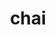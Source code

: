 ---
title: "chai"
layout: cache
categories: [package, v0.21.1]
meta: {"versions": ["2022.03.0"], "compilers": ["cce@=15.0.1", "gcc@=11.4.0", "gcc@=7.3.1", "gcc@=9.4.0", "oneapi@=2023.2.0"], "oss": ["amzn2", "rhel8", "ubuntu20.04"], "platforms": ["linux"], "targets": ["aarch64", "neoverse_n1", "neoverse_v1", "ppc64le", "x86_64_v3", "zen4"], "stacks": ["e4s", "e4s-cray-rhel", "e4s-neoverse_v1", "e4s-oneapi", "e4s-power", "e4s-rocm-external", "radiuss-aws", "radiuss-aws-aarch64", "root"], "num_specs": 19, "num_specs_by_stack": {"root": 19, "radiuss-aws-aarch64": 2, "radiuss-aws": 2, "e4s-cray-rhel": 1, "e4s-neoverse_v1": 4, "e4s-power": 2, "e4s": 5, "e4s-rocm-external": 2, "e4s-oneapi": 1}}
spec_details: [{"hash": "verzx3xaegkwxb4oznufjgly6m2vnn3w", "compiler": "gcc@=7.3.1", "versions": ["2022.03.0"], "os": "amzn2", "platform": "linux", "target": "aarch64", "variants": ["~benchmarks", "build_system=cmake", "build_type=Release", "~cuda", "~enable_pick", "+examples", "generator=make", "~ipo", "~openmp", "~raja", "~rocm", "+shared", "~tests"], "stacks": ["root", "radiuss-aws-aarch64"], "size": "-", "tarball": "https://binaries.spack.io/v0.21.1/build_cache/linux-amzn2-aarch64/gcc-7.3.1/chai-2022.03.0/linux-amzn2-aarch64-gcc-7.3.1-chai-2022.03.0-verzx3xaegkwxb4oznufjgly6m2vnn3w.spack"}, {"hash": "kw2ysrji6ny2l5jwxg7yflcjqwefljmn", "compiler": "gcc@=7.3.1", "versions": ["2022.03.0"], "os": "amzn2", "platform": "linux", "target": "neoverse_n1", "variants": ["~benchmarks", "build_system=cmake", "build_type=Release", "~cuda", "~enable_pick", "+examples", "generator=make", "~ipo", "~openmp", "~raja", "~rocm", "+shared", "~tests"], "stacks": ["root", "radiuss-aws-aarch64"], "size": "-", "tarball": "https://binaries.spack.io/v0.21.1/build_cache/linux-amzn2-neoverse_n1/gcc-7.3.1/chai-2022.03.0/linux-amzn2-neoverse_n1-gcc-7.3.1-chai-2022.03.0-kw2ysrji6ny2l5jwxg7yflcjqwefljmn.spack"}, {"hash": "sh4kyrajahqls6tnw726ebcpcbfarz3t", "compiler": "gcc@=7.3.1", "versions": ["2022.03.0"], "os": "amzn2", "platform": "linux", "target": "x86_64_v3", "variants": ["~benchmarks", "build_system=cmake", "build_type=Release", "+cuda", "cuda_arch=70", "~enable_pick", "+examples", "generator=make", "~ipo", "~openmp", "+raja", "~rocm", "+shared", "~tests"], "stacks": ["root", "radiuss-aws"], "size": "-", "tarball": "https://binaries.spack.io/v0.21.1/build_cache/linux-amzn2-x86_64_v3/gcc-7.3.1/chai-2022.03.0/linux-amzn2-x86_64_v3-gcc-7.3.1-chai-2022.03.0-sh4kyrajahqls6tnw726ebcpcbfarz3t.spack"}, {"hash": "rnpqjo6lu2eacnjuvurz73twbcgokcrm", "compiler": "gcc@=7.3.1", "versions": ["2022.03.0"], "os": "amzn2", "platform": "linux", "target": "x86_64_v3", "variants": ["~benchmarks", "build_system=cmake", "build_type=Release", "~cuda", "~enable_pick", "+examples", "generator=make", "~ipo", "~openmp", "~raja", "~rocm", "+shared", "~tests"], "stacks": ["root", "radiuss-aws"], "size": "-", "tarball": "https://binaries.spack.io/v0.21.1/build_cache/linux-amzn2-x86_64_v3/gcc-7.3.1/chai-2022.03.0/linux-amzn2-x86_64_v3-gcc-7.3.1-chai-2022.03.0-rnpqjo6lu2eacnjuvurz73twbcgokcrm.spack"}, {"hash": "jnwnopy6cqk4x5opdyq7jab6yxlqyyr4", "compiler": "cce@=15.0.1", "versions": ["2022.03.0"], "os": "rhel8", "platform": "linux", "target": "zen4", "variants": ["~benchmarks", "build_system=cmake", "build_type=Release", "~cuda", "~enable_pick", "+examples", "generator=make", "~ipo", "~openmp", "~raja", "~rocm", "+shared", "~tests"], "stacks": ["e4s-cray-rhel", "root"], "size": "-", "tarball": "https://binaries.spack.io/v0.21.1/build_cache/linux-rhel8-zen4/cce-15.0.1/chai-2022.03.0/linux-rhel8-zen4-cce-15.0.1-chai-2022.03.0-jnwnopy6cqk4x5opdyq7jab6yxlqyyr4.spack"}, {"hash": "ze4an7yuvdpydqqaq3sjc5uyou35qdnt", "compiler": "gcc@=11.4.0", "versions": ["2022.03.0"], "os": "ubuntu20.04", "platform": "linux", "target": "neoverse_v1", "variants": ["~benchmarks", "build_system=cmake", "build_type=Release", "~cuda", "~enable_pick", "+examples", "generator=make", "~ipo", "~openmp", "~raja", "~rocm", "+shared", "~tests"], "stacks": ["root", "e4s-neoverse_v1"], "size": "-", "tarball": "https://binaries.spack.io/v0.21.1/build_cache/linux-ubuntu20.04-neoverse_v1/gcc-11.4.0/chai-2022.03.0/linux-ubuntu20.04-neoverse_v1-gcc-11.4.0-chai-2022.03.0-ze4an7yuvdpydqqaq3sjc5uyou35qdnt.spack"}, {"hash": "cm5sirgzyxldz3sj2keqpfv3ck7tgjp5", "compiler": "gcc@=11.4.0", "versions": ["2022.03.0"], "os": "ubuntu20.04", "platform": "linux", "target": "neoverse_v1", "variants": ["~benchmarks", "build_system=cmake", "build_type=Release", "+cuda", "cuda_arch=75", "~enable_pick", "+examples", "generator=make", "~ipo", "~openmp", "~raja", "~rocm", "+shared", "~tests"], "stacks": ["root", "e4s-neoverse_v1"], "size": "-", "tarball": "https://binaries.spack.io/v0.21.1/build_cache/linux-ubuntu20.04-neoverse_v1/gcc-11.4.0/chai-2022.03.0/linux-ubuntu20.04-neoverse_v1-gcc-11.4.0-chai-2022.03.0-cm5sirgzyxldz3sj2keqpfv3ck7tgjp5.spack"}, {"hash": "b2tdzzmmrmnoryedct7xjcu56p7ihehv", "compiler": "gcc@=11.4.0", "versions": ["2022.03.0"], "os": "ubuntu20.04", "platform": "linux", "target": "neoverse_v1", "variants": ["~benchmarks", "build_system=cmake", "build_type=Release", "+cuda", "cuda_arch=90", "~enable_pick", "+examples", "generator=make", "~ipo", "~openmp", "~raja", "~rocm", "+shared", "~tests"], "stacks": ["root", "e4s-neoverse_v1"], "size": "-", "tarball": "https://binaries.spack.io/v0.21.1/build_cache/linux-ubuntu20.04-neoverse_v1/gcc-11.4.0/chai-2022.03.0/linux-ubuntu20.04-neoverse_v1-gcc-11.4.0-chai-2022.03.0-b2tdzzmmrmnoryedct7xjcu56p7ihehv.spack"}, {"hash": "hzao2tx3fzcu3h42a7o2h33hzicjtfxp", "compiler": "gcc@=11.4.0", "versions": ["2022.03.0"], "os": "ubuntu20.04", "platform": "linux", "target": "neoverse_v1", "variants": ["~benchmarks", "build_system=cmake", "build_type=Release", "+cuda", "cuda_arch=80", "~enable_pick", "+examples", "generator=make", "~ipo", "~openmp", "~raja", "~rocm", "+shared", "~tests"], "stacks": ["root", "e4s-neoverse_v1"], "size": "-", "tarball": "https://binaries.spack.io/v0.21.1/build_cache/linux-ubuntu20.04-neoverse_v1/gcc-11.4.0/chai-2022.03.0/linux-ubuntu20.04-neoverse_v1-gcc-11.4.0-chai-2022.03.0-hzao2tx3fzcu3h42a7o2h33hzicjtfxp.spack"}, {"hash": "hcpmxovm7qmwcbcymrtiuyfvwwsisdnf", "compiler": "gcc@=9.4.0", "versions": ["2022.03.0"], "os": "ubuntu20.04", "platform": "linux", "target": "ppc64le", "variants": ["~benchmarks", "build_system=cmake", "build_type=Release", "~cuda", "~enable_pick", "+examples", "generator=make", "~ipo", "~openmp", "~raja", "~rocm", "+shared", "~tests"], "stacks": ["root", "e4s-power"], "size": "-", "tarball": "https://binaries.spack.io/v0.21.1/build_cache/linux-ubuntu20.04-ppc64le/gcc-9.4.0/chai-2022.03.0/linux-ubuntu20.04-ppc64le-gcc-9.4.0-chai-2022.03.0-hcpmxovm7qmwcbcymrtiuyfvwwsisdnf.spack"}, {"hash": "25vuj3egmq5naj7hg7h2kij6cddwgv43", "compiler": "gcc@=9.4.0", "versions": ["2022.03.0"], "os": "ubuntu20.04", "platform": "linux", "target": "ppc64le", "variants": ["~benchmarks", "build_system=cmake", "build_type=Release", "+cuda", "cuda_arch=70", "~enable_pick", "+examples", "generator=make", "~ipo", "~openmp", "~raja", "~rocm", "+shared", "~tests"], "stacks": ["root", "e4s-power"], "size": "-", "tarball": "https://binaries.spack.io/v0.21.1/build_cache/linux-ubuntu20.04-ppc64le/gcc-9.4.0/chai-2022.03.0/linux-ubuntu20.04-ppc64le-gcc-9.4.0-chai-2022.03.0-25vuj3egmq5naj7hg7h2kij6cddwgv43.spack"}, {"hash": "viy4lil4khedgkasslosslajs5idrnzy", "compiler": "gcc@=11.4.0", "versions": ["2022.03.0"], "os": "ubuntu20.04", "platform": "linux", "target": "x86_64_v3", "variants": ["amdgpu_target=gfx90a", "~benchmarks", "build_system=cmake", "build_type=Release", "~cuda", "~enable_pick", "+examples", "generator=make", "~ipo", "~openmp", "~raja", "+rocm", "+shared", "~tests"], "stacks": ["root", "e4s"], "size": "-", "tarball": "https://binaries.spack.io/v0.21.1/build_cache/linux-ubuntu20.04-x86_64_v3/gcc-11.4.0/chai-2022.03.0/linux-ubuntu20.04-x86_64_v3-gcc-11.4.0-chai-2022.03.0-viy4lil4khedgkasslosslajs5idrnzy.spack"}, {"hash": "vmfrd52ihnlfpj7wru4bhicacyuiti44", "compiler": "gcc@=11.4.0", "versions": ["2022.03.0"], "os": "ubuntu20.04", "platform": "linux", "target": "x86_64_v3", "variants": ["amdgpu_target=gfx908", "~benchmarks", "build_system=cmake", "build_type=Release", "~cuda", "~enable_pick", "+examples", "generator=make", "~ipo", "~openmp", "~raja", "+rocm", "+shared", "~tests"], "stacks": ["root", "e4s"], "size": "-", "tarball": "https://binaries.spack.io/v0.21.1/build_cache/linux-ubuntu20.04-x86_64_v3/gcc-11.4.0/chai-2022.03.0/linux-ubuntu20.04-x86_64_v3-gcc-11.4.0-chai-2022.03.0-vmfrd52ihnlfpj7wru4bhicacyuiti44.spack"}, {"hash": "qym3wv6bhqcnxr2uljb3tesnncabsbks", "compiler": "gcc@=11.4.0", "versions": ["2022.03.0"], "os": "ubuntu20.04", "platform": "linux", "target": "x86_64_v3", "variants": ["amdgpu_target=gfx908", "~benchmarks", "build_system=cmake", "build_type=Release", "~cuda", "~enable_pick", "+examples", "generator=make", "~ipo", "~openmp", "~raja", "+rocm", "+shared", "~tests"], "stacks": ["e4s-rocm-external", "root"], "size": "-", "tarball": "https://binaries.spack.io/v0.21.1/build_cache/linux-ubuntu20.04-x86_64_v3/gcc-11.4.0/chai-2022.03.0/linux-ubuntu20.04-x86_64_v3-gcc-11.4.0-chai-2022.03.0-qym3wv6bhqcnxr2uljb3tesnncabsbks.spack"}, {"hash": "6gvx2y7fki4gygyvl6ntfxcxdithk4bv", "compiler": "gcc@=11.4.0", "versions": ["2022.03.0"], "os": "ubuntu20.04", "platform": "linux", "target": "x86_64_v3", "variants": ["~benchmarks", "build_system=cmake", "build_type=Release", "+cuda", "cuda_arch=90", "~enable_pick", "+examples", "generator=make", "~ipo", "~openmp", "~raja", "~rocm", "+shared", "~tests"], "stacks": ["root", "e4s"], "size": "-", "tarball": "https://binaries.spack.io/v0.21.1/build_cache/linux-ubuntu20.04-x86_64_v3/gcc-11.4.0/chai-2022.03.0/linux-ubuntu20.04-x86_64_v3-gcc-11.4.0-chai-2022.03.0-6gvx2y7fki4gygyvl6ntfxcxdithk4bv.spack"}, {"hash": "3tlkic2tinezdltkjdu3f7rjgztf3t26", "compiler": "gcc@=11.4.0", "versions": ["2022.03.0"], "os": "ubuntu20.04", "platform": "linux", "target": "x86_64_v3", "variants": ["~benchmarks", "build_system=cmake", "build_type=Release", "+cuda", "cuda_arch=80", "~enable_pick", "+examples", "generator=make", "~ipo", "~openmp", "~raja", "~rocm", "+shared", "~tests"], "stacks": ["root", "e4s"], "size": "-", "tarball": "https://binaries.spack.io/v0.21.1/build_cache/linux-ubuntu20.04-x86_64_v3/gcc-11.4.0/chai-2022.03.0/linux-ubuntu20.04-x86_64_v3-gcc-11.4.0-chai-2022.03.0-3tlkic2tinezdltkjdu3f7rjgztf3t26.spack"}, {"hash": "s4xi7m3xyomrhhce7pcye2gjcht4zmsj", "compiler": "gcc@=11.4.0", "versions": ["2022.03.0"], "os": "ubuntu20.04", "platform": "linux", "target": "x86_64_v3", "variants": ["amdgpu_target=gfx90a", "~benchmarks", "build_system=cmake", "build_type=Release", "~cuda", "~enable_pick", "+examples", "generator=make", "~ipo", "~openmp", "~raja", "+rocm", "+shared", "~tests"], "stacks": ["e4s-rocm-external", "root"], "size": "-", "tarball": "https://binaries.spack.io/v0.21.1/build_cache/linux-ubuntu20.04-x86_64_v3/gcc-11.4.0/chai-2022.03.0/linux-ubuntu20.04-x86_64_v3-gcc-11.4.0-chai-2022.03.0-s4xi7m3xyomrhhce7pcye2gjcht4zmsj.spack"}, {"hash": "ug67nknl7trq3p6vgxxxi5crxh7geoxa", "compiler": "gcc@=11.4.0", "versions": ["2022.03.0"], "os": "ubuntu20.04", "platform": "linux", "target": "x86_64_v3", "variants": ["~benchmarks", "build_system=cmake", "build_type=Release", "~cuda", "~enable_pick", "+examples", "generator=make", "~ipo", "~openmp", "~raja", "~rocm", "+shared", "~tests"], "stacks": ["root", "e4s"], "size": "-", "tarball": "https://binaries.spack.io/v0.21.1/build_cache/linux-ubuntu20.04-x86_64_v3/gcc-11.4.0/chai-2022.03.0/linux-ubuntu20.04-x86_64_v3-gcc-11.4.0-chai-2022.03.0-ug67nknl7trq3p6vgxxxi5crxh7geoxa.spack"}, {"hash": "w4w7rlvc356wt6vremqndbk2rqp774u3", "compiler": "oneapi@=2023.2.0", "versions": ["2022.03.0"], "os": "ubuntu20.04", "platform": "linux", "target": "x86_64_v3", "variants": ["~benchmarks", "build_system=cmake", "build_type=Release", "~cuda", "~enable_pick", "+examples", "generator=make", "~ipo", "~openmp", "~raja", "~rocm", "+shared", "~tests"], "stacks": ["root", "e4s-oneapi"], "size": "-", "tarball": "https://binaries.spack.io/v0.21.1/build_cache/linux-ubuntu20.04-x86_64_v3/oneapi-2023.2.0/chai-2022.03.0/linux-ubuntu20.04-x86_64_v3-oneapi-2023.2.0-chai-2022.03.0-w4w7rlvc356wt6vremqndbk2rqp774u3.spack"}]
---